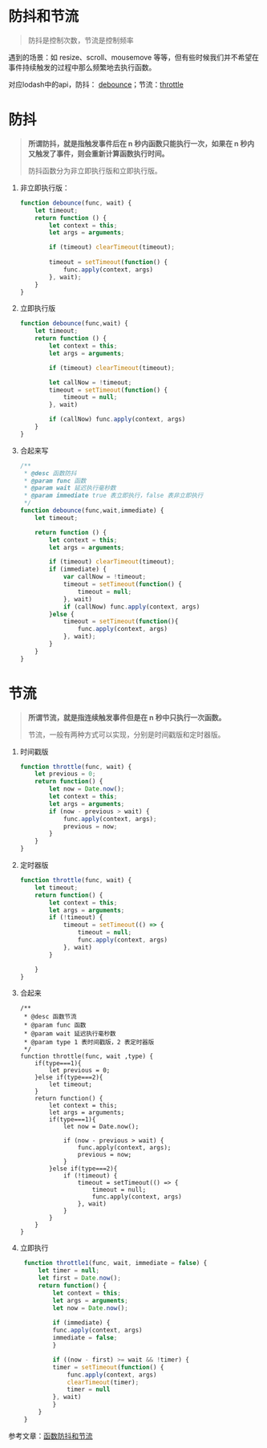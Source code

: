 # 防抖和节流
> 防抖是控制次数，节流是控制频率

遇到的场景：如 resize、scroll、mousemove 等等，但有些时候我们并不希望在事件持续触发的过程中那么频繁地去执行函数。

对应lodash中的api，防抖： [debounce](https://lodash.com/docs/4.17.15#debounce)；节流：[throttle](https://lodash.com/docs/4.17.15#throttle)

# 防抖

> **所谓防抖，就是指触发事件后在 n 秒内函数只能执行一次，如果在 n 秒内又触发了事件，则会重新计算函数执行时间。**
>
> 防抖函数分为非立即执行版和立即执行版。

1. 非立即执行版：

   ```javascript
   function debounce(func, wait) {
       let timeout;
       return function () {
           let context = this;
           let args = arguments;
   
           if (timeout) clearTimeout(timeout);
           
           timeout = setTimeout(function() {
               func.apply(context, args)
           }, wait);
       }
   }
   ```

2. 立即执行版

   ```javascript
   function debounce(func,wait) {
       let timeout;
       return function () {
           let context = this;
           let args = arguments;
   
           if (timeout) clearTimeout(timeout);
   
           let callNow = !timeout;
           timeout = setTimeout(function() {
               timeout = null;
           }, wait)
   
           if (callNow) func.apply(context, args)
       }
   }
   ```

3. 合起来写

   ```javascript
   /**
    * @desc 函数防抖
    * @param func 函数
    * @param wait 延迟执行毫秒数
    * @param immediate true 表立即执行，false 表非立即执行
    */
   function debounce(func,wait,immediate) {
       let timeout;
   
       return function () {
           let context = this;
           let args = arguments;
   
           if (timeout) clearTimeout(timeout);
           if (immediate) {
               var callNow = !timeout;
               timeout = setTimeout(function() {
                   timeout = null;
               }, wait)
               if (callNow) func.apply(context, args)
           }else {
               timeout = setTimeout(function(){
                   func.apply(context, args)
               }, wait);
           }
       }
   }
   ```

   

# 节流

>**所谓节流，就是指连续触发事件但是在 n 秒中只执行一次函数。**
>
>节流，一般有两种方式可以实现，分别是时间戳版和定时器版。

1. 时间戳版

   ```jsx
   function throttle(func, wait) {
       let previous = 0;
       return function() {
           let now = Date.now();
           let context = this;
           let args = arguments;
           if (now - previous > wait) {
               func.apply(context, args);
               previous = now;
           }
       }
   }
   ```

2. 定时器版

   ```javascript
   function throttle(func, wait) {
       let timeout;
       return function() {
           let context = this;
           let args = arguments;
           if (!timeout) {
               timeout = setTimeout(() => {
                   timeout = null;
                   func.apply(context, args)
               }, wait)
           }
   
       }
   }
   ```

3. 合起来

   ```tsx
   /**
    * @desc 函数节流
    * @param func 函数
    * @param wait 延迟执行毫秒数
    * @param type 1 表时间戳版，2 表定时器版
    */
   function throttle(func, wait ,type) {
       if(type===1){
           let previous = 0;
       }else if(type===2){
           let timeout;
       }
       return function() {
           let context = this;
           let args = arguments;
           if(type===1){
               let now = Date.now();
   
               if (now - previous > wait) {
                   func.apply(context, args);
                   previous = now;
               }
           }else if(type===2){
               if (!timeout) {
                   timeout = setTimeout(() => {
                       timeout = null;
                       func.apply(context, args)
                   }, wait)
               }
           }
       }
   }
   ```
4. 立即执行    
   ```js
    function throttle1(func, wait, immediate = false) {
        let timer = null;
        let first = Date.now();
        return function() {
            let context = this;
            let args = arguments;
            let now = Date.now();
            
            if (immediate) {
            func.apply(context, args)
            immediate = false;
            }
   
            if ((now - first) >= wait && !timer) {
            timer = setTimeout(function() {
                func.apply(context, args)
                clearTimeout(timer);
                timer = null
            }, wait)
            }
        }
    }
   ```



参考文章：[函数防抖和节流](https://www.jianshu.com/p/c8b86b09daf0)
